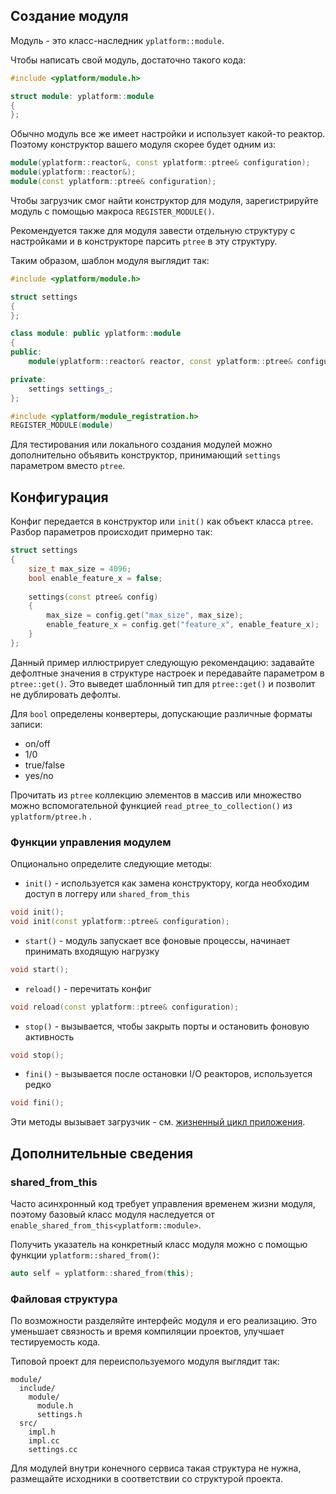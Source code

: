 ## Создание модуля

Модуль - это класс-наследник `yplatform::module`.

Чтобы написать свой модуль, достаточно такого кода:

```c++
#include <yplatform/module.h>

struct module: yplatform::module
{
};
```

Обычно модуль все же имеет настройки и использует какой-то реактор. Поэтому конструктор вашего модуля скорее будет одним из:

```c++
module(yplatform::reactor&, const yplatform::ptree& configuration);
module(yplatform::reactor&);
module(const yplatform::ptree& configuration);
```

Чтобы загрузчик смог найти конструктор для модуля, зарегистрируйте модуль с помощью макроса `REGISTER_MODULE()`.

Рекомендуется также для модуля завести отдельную структуру с настройками и в конструкторе парсить  `ptree` в эту структуру.

Таким образом, шаблон модуля выглядит так:

```c++
#include <yplatform/module.h>

struct settings
{
};

class module: public yplatform::module
{
public:
    module(yplatform::reactor& reactor, const yplatform::ptree& configuration);

private:
    settings settings_;
};

#include <yplatform/module_registration.h>
REGISTER_MODULE(module)
```

Для тестирования или локального создания модулей можно дополнительно объявить конструктор, принимающий  `settings` параметром вместо `ptree`.

## Конфигурация

Конфиг передается в конструктор или `init()` как объект класса `ptree`. Разбор параметров происходит примерно так:
```c++
struct settings
{
    size_t max_size = 4096;
    bool enable_feature_x = false;
  
    settings(const ptree& config)
    {
        max_size = config.get("max_size", max_size);
        enable_feature_x = config.get("feature_x", enable_feature_x);
    }
};
```

Данный пример иллюстрирует следующую рекомендацию: задавайте дефолтные значения в структуре настроек и передавайте параметром в `ptree::get()`. Это выведет шаблонный тип для `ptree::get()` и позволит не дублировать дефолты.

Для `bool` определены конвертеры, допускающие различные форматы записи:

- on/off
- 1/0
- true/false
- yes/no

Прочитать из `ptree` коллекцию элементов в массив или множество можно вспомогательной функцией `read_ptree_to_collection()` из `yplatform/ptree.h` .

### Функции управления модулем

Опционально определите следующие методы:

- `init()` - используется как замена конструктору, когда необходим доступ в логгеру или `shared_from_this`

```c++
void init();
void init(const yplatform::ptree& configuration);
```

- `start()` - модуль запускает все фоновые процессы, начинает принимать входящую нагрузку

```c++
void start();
```

- `reload()` - перечитать конфиг

```c++
void reload(const yplatform::ptree& configuration);
```

- `stop()` - вызывается, чтобы закрыть порты и остановить фоновую активность

```c++
void stop();
```


- `fini()` - вызывается после остановки I/O реакторов, используется редко

```c++
void fini();
```

Эти методы вызывает загрузчик - см. [жизненный цикл приложения](lifecycle.md).

## Дополнительные сведения

### shared_from_this

Часто асинхронный код требует управления временем жизни модуля, поэтому базовый класс модуля наследуется от `enable_shared_from_this<yplatform::module>`.

Получить указатель на конкретный класс модуля можно с помощью функции `yplatform::shared_from()`:

```c++
auto self = yplatform::shared_from(this);
```

### Файловая структура

По возможности разделяйте интерфейс модуля и его реализацию. Это уменьшает связность и время компиляции проектов, улучшает тестируемость кода.

Типовой проект для переиспользуемого модуля выглядит так:

```
module/
  include/
    module/
      module.h
      settings.h
  src/
    impl.h
    impl.cc
    settings.cc
```

Для модулей внутри конечного сервиса такая структура не нужна, размещайте исходники в соответствии со структурой проекта.